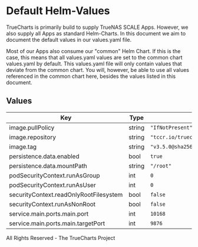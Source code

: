 # Default Helm-Values

TrueCharts is primarily build to supply TrueNAS SCALE Apps.
However, we also supply all Apps as standard Helm-Charts. In this document we aim to document the default values in our values.yaml file.

Most of our Apps also consume our "common" Helm Chart.
If this is the case, this means that all values.yaml values are set to the common chart values.yaml by default. This values.yaml file will only contain values that deviate from the common chart.
You will, however, be able to use all values referenced in the common chart here, besides the values listed in this document.

## Values

| Key | Type | Default | Description |
|-----|------|---------|-------------|
| image.pullPolicy | string | `"IfNotPresent"` |  |
| image.repository | string | `"tccr.io/truecharts/ddns-go"` |  |
| image.tag | string | `"v3.5.0@sha256:58e341b102ea4ae6d7ab554cbd0727b41accf1175d9113edeacd3275c9e90550"` |  |
| persistence.data.enabled | bool | `true` |  |
| persistence.data.mountPath | string | `"/root"` |  |
| podSecurityContext.runAsGroup | int | `0` |  |
| podSecurityContext.runAsUser | int | `0` |  |
| securityContext.readOnlyRootFilesystem | bool | `false` |  |
| securityContext.runAsNonRoot | bool | `false` |  |
| service.main.ports.main.port | int | `10168` |  |
| service.main.ports.main.targetPort | int | `9876` |  |

All Rights Reserved - The TrueCharts Project

